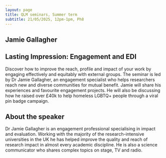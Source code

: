 ```yaml
---
layout: page
title: QLM seminars, Summer term
subtitle: 21/05/2025, 12pm-1pm, Ph8
---
```


## Jamie Gallagher

## Lasting Impression: Engagement and EDI 

Discover how to improve the reach, profile and impact of your work by engaging effectively and equitably with external groups. The seminar is led by Dr Jamie Gallagher, an engagement specialist who helps researchers reach new and diverse communities for mutual benefit. Jamie will share his experiences and favourite engagement projects. He will also be discussing how he raised over £40k to help homeless LGBTQ+ people through a viral pin badge campaign.  


## About the speaker 

Dr Jamie Gallagher is an engagement professional specialising in impact and evaluation. Working with the majority of the research-intensive universities in the UK he has helped improve the quality and reach of research impact in almost every academic discipline. He is also a science communicator who shares complex topics on stage, TV and radio. 
